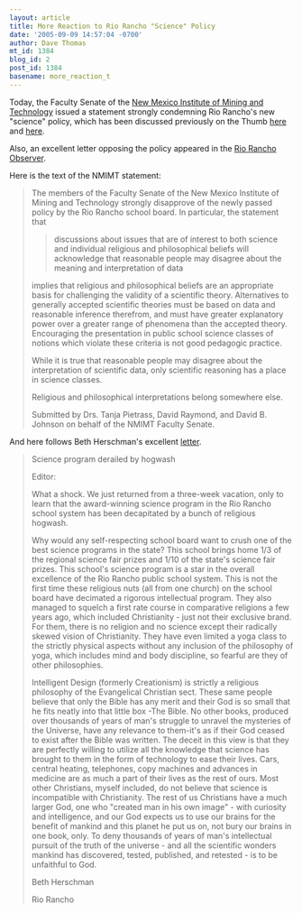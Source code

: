 ```yaml
---
layout: article
title: More Reaction to Rio Rancho "Science" Policy
date: '2005-09-09 14:57:04 -0700'
author: Dave Thomas
mt_id: 1384
blog_id: 2
post_id: 1384
basename: more_reaction_t
---
```

Today, the Faculty Senate of the [New Mexico Institute of Mining and Technology](http://www.nmt.edu) issued a statement strongly condemning Rio Rancho's new "science" policy, which has been discussed previously on the Thumb [here](http://www.pandasthumb.org/archives/2005/08/rio_rancho_nm_s.html) and [here](http://www.pandasthumb.org/archives/2005/09/rio_rancho_nm_u.html).

Also, an excellent letter opposing the policy appeared in the [Rio Rancho Observer](http://www.observer-online.com/).

Here is the text of the NMIMT statement:

> The members of the Faculty Senate of the New Mexico Institute of Mining and Technology strongly disapprove of the newly passed policy by the Rio Rancho school board. In particular, the statement that
> 
> > discussions about issues that are of interest to both science and individual religious and philosophical beliefs will acknowledge that reasonable people may disagree about the meaning and interpretation of data
> 
> implies that religious and philosophical beliefs are an appropriate basis for challenging the validity of a scientific theory. Alternatives to generally accepted scientific theories must be based on data and reasonable inference therefrom, and must have greater explanatory power over a greater range of phenomena than the accepted theory. Encouraging the presentation in public school science classes of notions which violate these criteria is not good pedagogic practice. 
> 
> While it is true that reasonable people may disagree about the interpretation of scientific data, only scientific reasoning has a place in science classes. 
> 
> Religious and philosophical interpretations belong somewhere else. 
> 
> Submitted by Drs. Tanja Pietrass, David Raymond, and David B. Johnson on behalf of the NMIMT Faculty Senate.

And here follows Beth Herschman's excellent [letter](http://www.observer-online.com/articles/2005/09/08/editorial/letters/letter4.txt). 


>  Science program derailed by hogwash
> 
> Editor:
> 
> What a shock. We just returned from a three-week vacation, only to learn that the award-winning science program in the Rio Rancho school system has been decapitated by a bunch of religious hogwash.
> 
> Why would any self-respecting school board want to crush one of the best science programs in the state? This school brings home 1/3 of the regional science fair prizes and 1/10 of the state's science fair prizes. This school's science program is a star in the overall excellence of the Rio Rancho public school system. This is not the first time these religious nuts (all from one church) on the school board have decimated a rigorous intellectual program. They also managed to squelch a first rate course in comparative religions a few years ago, which included Christianity - just not their exclusive brand. For them, there is no religion and no science except their radically skewed vision of Christianity. They have even limited a yoga class to the strictly physical aspects without any inclusion of the philosophy of yoga, which includes mind and body discipline, so fearful are they of other philosophies.
> 
> Intelligent Design (formerly Creationism) is strictly a religious philosophy of the Evangelical Christian sect. These same people believe that only the Bible has any merit and their God is so small that he fits neatly into that little box -The Bible. No other books, produced over thousands of years of man's struggle to unravel the mysteries of the Universe, have any relevance to them-it's as if their God ceased to exist after the Bible was written. The deceit in this view is that they are perfectly willing to utilize all the knowledge that science has brought to them in the form of technology to ease their lives. Cars, central heating, telephones, copy machines and advances in medicine are as much a part of their lives as the rest of ours. Most other Christians, myself included, do not believe that science is incompatible with Christianity. The rest of us Christians have a much larger God, one who "created man in his own image" - with curiosity and intelligence, and our God expects us to use our brains for the benefit of mankind and this planet he put us on, not bury our brains in one book, only. To deny thousands of years of man's intellectual pursuit of the truth of the universe - and all the scientific wonders mankind has discovered, tested, published, and retested - is to be unfaithful to God.
> 
> Beth Herschman
> 
> Rio Rancho
